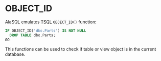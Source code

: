 # OBJECT_ID

AlaSQL emulates [TSQL](Tsql) ```OBJECT_ID()``` function:
```sql
IF OBJECT_ID('dbo.Parts') IS NOT NULL
  DROP TABLE dbo.Parts;
GO 
```
This functions can be used to check if table or view object is in the current database.